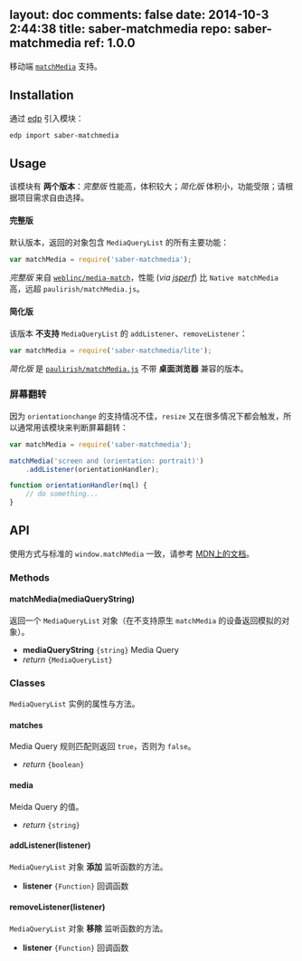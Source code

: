layout: doc
comments: false
date: 2014-10-3 2:44:38
title: saber-matchmedia
repo: saber-matchmedia
ref: 1.0.0
---

移动端 [`matchMedia`](http://dev.w3.org/csswg/cssom-view/#dom-window-matchmedia) 支持。

## Installation

通过 [edp](https://github.com/ecomfe/edp) 引入模块：

```sh
edp import saber-matchmedia
```

## Usage

该模块有 **两个版本**：*完整版* 性能高，体积较大；*简化版* 体积小，功能受限；请根据项目需求自由选择。

#### 完整版

默认版本，返回的对象包含 `MediaQueryList` 的所有主要功能：

```js
var matchMedia = require('saber-matchmedia');
```

*完整版* 来自 [`weblinc/media-match`](https://github.com/weblinc/media-match)，性能 (*via [jsperf](http://jsperf.com/matchmedia/11)*) 比 `Native matchMedia` 高，远超 `paulirish/matchMedia.js`。

#### 简化版

该版本 **不支持** `MediaQueryList` 的 `addListener`、`removeListener`：

```js
var matchMedia = require('saber-matchmedia/lite');
```

*简化版* 是 [`paulirish/matchMedia.js`](https://github.com/paulirish/matchMedia.js) 不带 **桌面浏览器** 兼容的版本。

### 屏幕翻转

因为 `orientationchange` 的支持情况不佳，`resize` 又在很多情况下都会触发，所以通常用该模块来判断屏幕翻转：

```javascript
var matchMedia = require('saber-matchmedia');

matchMedia('screen and (orientation: portrait)')
    .addListener(orientationHandler);

function orientationHandler(mql) {
    // do something...
}
```

## API

使用方式与标准的 `window.matchMedia` 一致，请参考 [MDN上的文档](https://developer.mozilla.org/en-US/docs/Web/API/Window.matchMedia)。

### Methods

#### matchMedia(mediaQueryString)

返回一个 `MediaQueryList` 对象（在不支持原生 `matchMedia` 的设备返回模拟的对象）。

* **mediaQueryString** `{string}` Media Query
* _return_ `{MediaQueryList}`

### Classes

`MediaQueryList` 实例的属性与方法。

#### matches

Media Query 规则匹配则返回 `true`，否则为 `false`。

* _return_ `{boolean}`

#### media

Meida Query 的值。

* _return_ `{string}`

#### addListener(listener)

`MediaQueryList` 对象 **添加** 监听函数的方法。

* **listener** `{Function}` 回调函数

#### removeListener(listener)

`MediaQueryList` 对象 **移除** 监听函数的方法。

* **listener** `{Function}` 回调函数